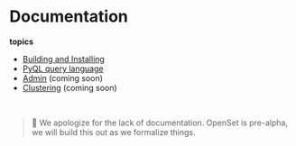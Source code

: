 # Documentation


**topics**

* [Building and Installing](https://github.com/perple-io/openset/tree/master/docs/build_install)  
* [PyQL query language](https://github.com/perple-io/openset/tree/master/docs/pyql/README.md)
* [Admin](#)  (coming soon)
* [Clustering](#) (coming soon)

&nbsp;
&nbsp;
>:pushpin: We apologize for the lack of documentation. OpenSet is pre-alpha, we will build this out as we formalize things.